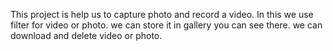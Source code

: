 This project is help us to capture photo and record a video.
In this we use filter for video or photo.
we can store it in gallery you can see there.
we can download and delete video or photo.
